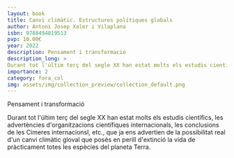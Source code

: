 ```yaml
---
layout: book
title: Canvi climàtic. Estructures polítiques globals
author: Antoni Josep Xaler i Vilaplana
isbn: 9788494819513
pvp: 10.00€
year: 2022
description: Pensament i transformació
description_long: >
Durant tot l'últim terç del segle XX han estat molts els estudis científics, les advertències d'organitzacions científiques internacionals, les conclusions de les Cimeres internacionsl, etc., que ja ens advertien de la possibilitat real d'un canvi climàtic gloval que posés en perill d'extinció la vida de pràcticament totes les espècies del planeta Terra.
importance: 2
category: fora_col
img: assets/img/collection_preview/collection_default.png
---
```


Pensament i transformació

>
Durant tot l'últim terç del segle XX han estat molts els estudis científics, les advertències d'organitzacions científiques internacionals, les conclusions de les Cimeres internacionsl, etc., que ja ens advertien de la possibilitat real d'un canvi climàtic gloval que posés en perill d'extinció la vida de pràcticament totes les espècies del planeta Terra.
